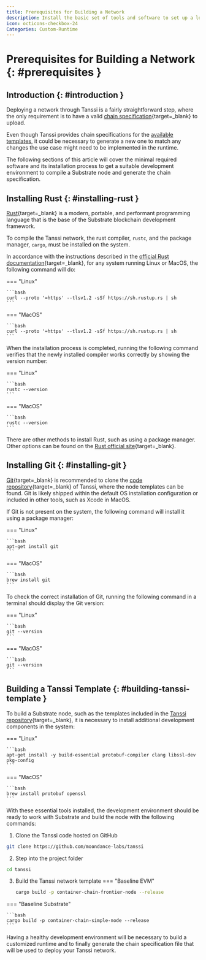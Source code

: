 ```yaml
---
title: Prerequisites for Building a Network
description: Install the basic set of tools and software to set up a local development environment and be able to compile, run, and test your appchain.
icon: octicons-checkbox-24
Categories: Custom-Runtime
---
```


# Prerequisites for Building a Network {: #prerequisites }

## Introduction {: #introduction }

Deploying a network through Tanssi is a fairly straightforward step, where the only requirement is to have a valid [chain specification](https://docs.polkadot.com/develop/parachains/deployment/generate-chain-specs/){target=\_blank} to upload.

Even though Tanssi provides chain specifications for the [available templates](/learn/decentralized-networks/included-templates/), it could be necessary to generate a new one to match any changes the use case might need to be implemented in the runtime.

The following sections of this article will cover the minimal required software and its installation process to get a suitable development environment to compile a Substrate node and generate the chain specification.

## Installing Rust {: #installing-rust }

[Rust](/learn/framework/overview/#rust-programming-language){target=\_blank} is a modern, portable, and performant programming language that is the base of the Substrate blockchain development framework.  

To compile the Tanssi network, the rust compiler, `rustc`, and the package manager, `cargo`, must be installed on the system.

In accordance with the instructions described in the [official Rust documentation](https://www.rust-lang.org/tools/install){target=\_blank}, for any system running Linux or MacOS, the following command will do:

=== "Linux"

    ```bash
    curl --proto '=https' --tlsv1.2 -sSf https://sh.rustup.rs | sh
    ```

=== "MacOS"

    ```bash
    curl --proto '=https' --tlsv1.2 -sSf https://sh.rustup.rs | sh
    ```

When the installation process is completed, running the following command verifies that the newly installed compiler works correctly by showing the version number:

=== "Linux"

    ```bash
    rustc --version
    ```

=== "MacOS"

    ```bash
    rustc --version
    ```

There are other methods to install Rust, such as using a package manager. Other options can be found on the [Rust official site](https://forge.rust-lang.org/infra/other-installation-methods.html){target=\_blank}.

## Installing Git {: #installing-git }

[Git](https://git-scm.com){target=\_blank} is recommended to clone the [code repository](https://github.com/moondance-labs/tanssi){target=\_blank} of Tanssi, where the node templates can be found. Git is likely shipped within the default OS installation configuration or included in other tools, such as Xcode in MacOS.

If Git is not present on the system, the following command will install it using a package manager:

=== "Linux"

    ```bash
    apt-get install git
    ```

=== "MacOS"

    ```bash
    brew install git
    ```     

To check the correct installation of Git, running the following command in a terminal should display the Git version:

=== "Linux"

    ```bash
    git --version
    ```

=== "MacOS"

    ```bash
    git --version
    ```

## Building a Tanssi Template {: #building-tanssi-template }

To build a Substrate node, such as the templates included in the [Tanssi repository](https://github.com/moondance-labs/tanssi){target=\_blank}, it is necessary to install additional development components in the system:

=== "Linux"

    ```bash
    apt-get install -y build-essential protobuf-compiler clang libssl-dev pkg-config
    ```

=== "MacOS"

    ```bash
    brew install protobuf openssl
    ```

With these essential tools installed, the development environment should be ready to work with Substrate and build the node with the following commands: 

1. Clone the Tanssi code hosted on GitHub
```bash
git clone https://github.com/moondance-labs/tanssi
```
2. Step into the project folder
```bash
cd tanssi
```
3. Build the Tanssi network template
=== "Baseline EVM"

    ```bash
    cargo build -p container-chain-frontier-node --release
    ```

=== "Baseline Substrate"

    ```bash
    cargo build -p container-chain-simple-node --release
    ```

Having a healthy development environment will be necessary to build a customized runtime and to finally generate the chain specification file that will be used to deploy your Tanssi network.
